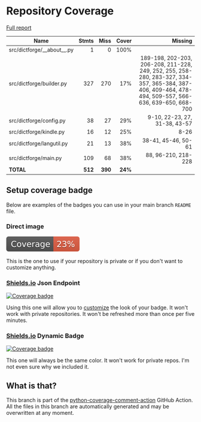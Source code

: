 # Repository Coverage

[Full report](https://htmlpreview.github.io/?https://github.com/andgineer/dictforge/blob/python-coverage-comment-action-data/htmlcov/index.html)

| Name                           |    Stmts |     Miss |   Cover |   Missing |
|------------------------------- | -------: | -------: | ------: | --------: |
| src/dictforge/\_\_about\_\_.py |        1 |        0 |    100% |           |
| src/dictforge/builder.py       |      327 |      270 |     17% |189-198, 202-203, 206-208, 211-228, 249, 252, 255, 258-280, 283-327, 334-357, 365-384, 387-406, 409-464, 478-494, 509-557, 566-636, 639-650, 668-700 |
| src/dictforge/config.py        |       38 |       27 |     29% |9-10, 22-23, 27, 31-38, 43-57 |
| src/dictforge/kindle.py        |       16 |       12 |     25% |      8-26 |
| src/dictforge/langutil.py      |       21 |       13 |     38% |38-41, 45-46, 50-61 |
| src/dictforge/main.py          |      109 |       68 |     38% |88, 96-210, 218-228 |
|                      **TOTAL** |  **512** |  **390** | **24%** |           |


## Setup coverage badge

Below are examples of the badges you can use in your main branch `README` file.

### Direct image

[![Coverage badge](https://raw.githubusercontent.com/andgineer/dictforge/python-coverage-comment-action-data/badge.svg)](https://htmlpreview.github.io/?https://github.com/andgineer/dictforge/blob/python-coverage-comment-action-data/htmlcov/index.html)

This is the one to use if your repository is private or if you don't want to customize anything.

### [Shields.io](https://shields.io) Json Endpoint

[![Coverage badge](https://img.shields.io/endpoint?url=https://raw.githubusercontent.com/andgineer/dictforge/python-coverage-comment-action-data/endpoint.json)](https://htmlpreview.github.io/?https://github.com/andgineer/dictforge/blob/python-coverage-comment-action-data/htmlcov/index.html)

Using this one will allow you to [customize](https://shields.io/endpoint) the look of your badge.
It won't work with private repositories. It won't be refreshed more than once per five minutes.

### [Shields.io](https://shields.io) Dynamic Badge

[![Coverage badge](https://img.shields.io/badge/dynamic/json?color=brightgreen&label=coverage&query=%24.message&url=https%3A%2F%2Fraw.githubusercontent.com%2Fandgineer%2Fdictforge%2Fpython-coverage-comment-action-data%2Fendpoint.json)](https://htmlpreview.github.io/?https://github.com/andgineer/dictforge/blob/python-coverage-comment-action-data/htmlcov/index.html)

This one will always be the same color. It won't work for private repos. I'm not even sure why we included it.

## What is that?

This branch is part of the
[python-coverage-comment-action](https://github.com/marketplace/actions/python-coverage-comment)
GitHub Action. All the files in this branch are automatically generated and may be
overwritten at any moment.